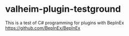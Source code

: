 # valheim-plugin-testground

This is a test of C# programming for plugins with BepInEx
https://github.com/BepInEx/BepInEx

